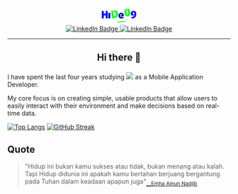
<div id="header" style="text-align:center">
    <img src="https://raw.githubusercontent.com/agilbudi/agilbudi/main/res/logo.gif" width="100"/>
    <div id="badges">
        <a href="https://www.linkedin.com/in/agilbudiprasetyo/">
            <img src="https://img.shields.io/badge/agil_budi_prasetyo-blue?style=for-the-badge&logo=linkedin&logoColor=white" alt="LinkedIn Badge"/>
        </a>
        <a href="https://www.linkedin.com/in/agilbudiprasetyo/">
            <img src="https://img.shields.io/badge/gmail-red?style=for-the-badge&logo=gmail&logoColor=white" alt="LinkedIn Badge"/>
        </a>
    </div>
</div>

---
## <p  style="text-align:center">Hi there 👋</p>
I have spent the last four years studying <img src="https://media.giphy.com/media/WUlplcMpOCEmTGBtBW/giphy.gif" width="30"> as a Mobile Application Developer.

My core focus is on creating simple, usable products that allow users to easily interact with their environment and make decisions based on real-time data.

[![Top Langs][top-lang]](https://github.com/anuraghazra/github-readme-stats)
[![GitHub Streak][Streak]](https://git.io/streak-stats)



## Quote
>"Hidup ini bukan kamu sukses atau tidak, bukan menang atau kalah. Tapi Hidup didunia ini apakah kamu bertahan berjuang bergantung pada Tuhan dalam keadaan apapun juga"<sub>[__Emha Ainun Nadjib][Mbah-Nun]</sub>


[logo]: https://raw.githubusercontent.com/agilbudi/agilbudi/main/res/logo.gif
[Mbah-Nun]: https://id.wikipedia.org/wiki/Emha_Ainun_Nadjib
[email]: https://mail.google.com/mail/?view=cm&fs=1&to=agilbudiprasetyo@gmail.com
[Streak]: https://github-readme-streak-stats.herokuapp.com?user=agilbudi&theme=ads-juicy-fresh&locale=id
[top-lang]: https://github-readme-stats.vercel.app/api/top-langs/?username=agilbudi&layout=compact&theme=holi&card_width=700
[NewsApp-card]: https://github-readme-stats.vercel.app/api/pin/?username=agilbudi&repo=VIX-Schoters-Agil&theme=buefy

<!--
**agilbudi/agilbudi** is a ✨ _special_ ✨ repository because its `README.md` (this file) appears on your GitHub profile.

Here are some ideas to get you started:

- 🔭 I’m currently working on ...
- 🌱 I’m currently learning ...
- 👯 I’m looking to collaborate on ...
- 🤔 I’m looking for help with ...
- 💬 Ask me about ...
- 📫 How to reach me: ...
- 😄 Pronouns: ...
- ⚡ Fun fact: ...
-->
